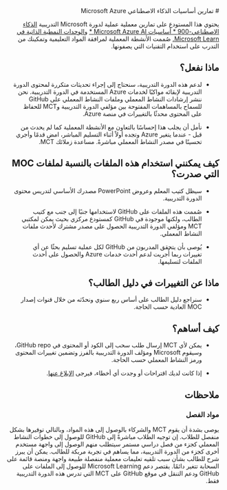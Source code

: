 <div dir="rtl" align="right">
# تمارين أساسيات الذكاء الاصطناعي Microsoft Azure

يحتوي هذا المستودع على تمارين معملية عملية لدورة Microsoft التدريبية [الذكاء الاصطناعي-900 * أساسيات Microsoft Azure AI *](https://docs.microsoft.com/ar-sa/learn/certifications/courses/ai-900t00) و[الوحدات النمطية الذاتية في Microsoft Learn.](https://docs.microsoft.com/learn/certifications/azure-ai-fundamentals) صُممت الأنشطة المعملية لمرافقة المواد التعليمية وتمكينك من التدرب على استخدام التقنيات التي يصفونها. 

## ماذا نفعل؟

- لدعم هذه الدورة التدريبية، سنحتاج إلى إجراء تحديثات متكررة لمحتوى الدورة التدريبية لإبقائه مواكبًا لخدمات Azure المستخدمة في الدورة التدريبية.  نحن ننشر إرشادات النشاط المعملي وملفات النشاط المعملي على GitHub للسماح بالمساهمات المفتوحة بين مؤلفي الدورة التدريبية وMCT للحفاظ على المحتوى محدثًا بالتغييرات في منصة Azure.

- نأمل أن يجلب هذا إحساسًا بالتعاون مع الأنشطة المعملية كما لم يحدث من قبل - عندما يتغير Azure وتجده أولاً أثناء التسليم المباشر، امض قدمًا وأجري تحسينًا في مصدر النشاط المعملي مباشرةً.  مساعدة زملائك MCT.

## كيف يمكنني استخدام هذه الملفات بالنسبة لملفات MOC التي صدرت؟

- سيظل كتيب المعلم وعروض PowerPoint مصدرك الأساسي لتدريس محتوى الدورة التدريبية.

- صُممت هذه الملفات على GitHub لاستخدامها جنبًا إلى جنب مع كتيب الطالب، ولكنها موجودة في GitHub كمستودع مركزي بحيث يمكن لمكتبي MCT ومؤلفي الدورة التدريبية الحصول على مصدر مشترك لأحدث ملفات النشاط المعملي.

- يُوصى بأن يتحقق المدربون من GitHub لكل عملية تسليم بحثًا عن أي تغييرات ربما أُجريت لدعم أحدث خدمات Azure والحصول على أحدث الملفات لتسليمها.

## ماذا عن التغييرات في دليل الطالب؟

- سنراجع دليل الطالب على أساس ربع سنوي ونحدّثه من خلال قنوات إصدار MOC العادية حسب الحاجة.

## كيف أساهم؟

- يمكن لأي MCT إرسال طلب سحب إلى الكود أو المحتوى في GitHub repo، وسيقوم Microsoft ومؤلف الدورة التدريبية بالفرز وتضمين تغييرات المحتوى ورمز النشاط المعملي حسب الحاجة.

- إذا كانت لديك اقتراحات أو وجدت أي أخطاء، فيرجى [الإبلاغ عنها](https://docs.microsoft.com/learn/support/troubleshooting#report-feedback).

## ملاحظات 

### مواد الفصل

يوصى بشدة أن يقوم MCT والشركاء بالوصول إلى هذه المواد، وبالتالي توفيرها بشكل منفصل للطلاب.  إن توجيه الطلاب مباشرةً إلى GitHub للوصول إلى خطوات النشاط المعملي كجزء من فصل دراسي مستمر سيتطلب منهم الوصول إلى واجهة مستخدم أخرى كجزء من الدورة التدريبية، مما يساهم في تجربة مربكة للطالب. يمكن أن يبرز شرح للطالب بشأن سبب تلقيه تعليمات معملية منفصلة طبيعة واجهة ومنصة قائمة على السحابة تتغير دائمًا. يقتصر دعم Microsoft Learning للوصول إلى الملفات على GitHub ودعم التنقل في موقع GitHub على MCT التي تدرس هذه الدورة التدريبية فقط.
</div>
